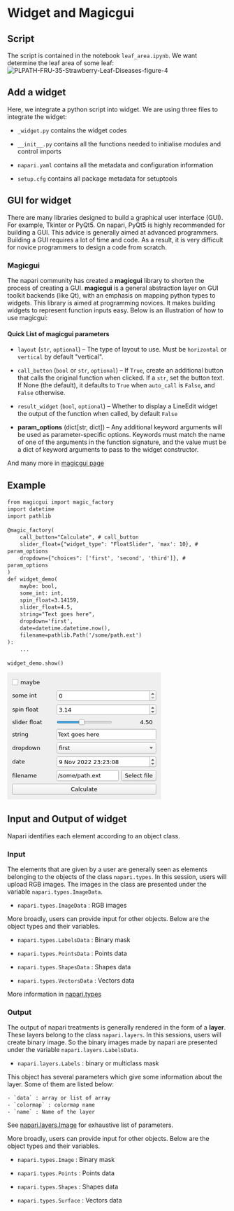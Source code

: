# Widget and Magicgui

## Script

The script is contained in the notebook `leaf_area.ipynb`. We want determine the leaf area of some leaf:
![PLPATH-FRU-35-Strawberry-Leaf-Diseases-figure-4](https://github.com/hereariim/IPPN_napari/assets/93375163/f8833fb2-9b1e-4518-83f3-db23eafd5dac)

## Add a widget

Here, we integrate a python script into widget. We are using three files to integrate the widget:

- `_widget.py` contains the widget codes

- `__init__.py` contains all the functions needed to initialise modules and control imports

- `napari.yaml` contains all the metadata and configuration information

- `setup.cfg` contains all package metadata for setuptools

## GUI for widget

There are many libraries designed to build a graphical user interface (GUI). For example, Tkinter or PyQt5. On napari, PyQt5 is highly recommended for building a GUI. This advice is generally aimed at advanced programmers. Building a GUI requires a lot of time and code. As a result, it is very difficult for novice programmers to design a code from scratch.

### Magicgui

The napari community has created a **magicgui** library to shorten the process of creating a GUI. **magicgui** is a general abstraction layer on GUI toolkit backends (like Qt), with an emphasis on mapping python types to widgets. This library is aimed at programming novices. It makes building widgets to represent function inputs easy. Below is an illustration of how to use magicgui:

#### Quick List of magicgui parameters

- `layout` (`str`, `optional`) – The type of layout to use. Must be `horizontal` or `vertical` by default "vertical".

- `call_button` (`bool` or `str`, `optional`) – If `True`, create an additional button that calls the original function when clicked. If a `str`, set the button text. If None (the default), it defaults to `True` when `auto_call` is `False`, and `False` otherwise.

- `result_widget` (`bool`, `optional`) – Whether to display a LineEdit widget the output of the function when called, by default `False`

- **param_options** (dict[str, dict]) – Any additional keyword arguments will be used as parameter-specific options. Keywords must match the name of one of the arguments in the function signature, and the value must be a dict of keyword arguments to pass to the widget constructor.

And many more in [magicgui page](https://pyapp-kit.github.io/magicgui/api/magic_factory/)

## Example

```
from magicgui import magic_factory
import datetime
import pathlib

@magic_factory(
    call_button="Calculate", # call_button
    slider_float={"widget_type": "FloatSlider", 'max': 10}, # param_options
    dropdown={"choices": ['first', 'second', 'third']}, # param_options
)
def widget_demo(
    maybe: bool,
    some_int: int,
    spin_float=3.14159,
    slider_float=4.5,
    string="Text goes here",
    dropdown='first',
    date=datetime.datetime.now(),
    filename=pathlib.Path('/some/path.ext')
):
    ...

widget_demo.show()
```

![Alt text](credit-image/7586a2670f0eb26111339c8f0fe6f8c4651ee9a9f444584181967deeb4301c80.png)

## Input and Output of widget

Napari identifies each element according to an object class.

### Input

The elements that are given by a user are generally seen as elements belonging to the objects of the class `napari.types`. In this session, users will upload RGB images. The images in the class are presented under the variable `napari.types.ImageData`.

- `napari.types.ImageData` : RGB images

More broadly, users can provide input for other objects. Below are the object types and their variables.

- `napari.types.LabelsData` : Binary mask

- `napari.types.PointsData` : Points data

- `napari.types.ShapesData` : Shapes data

- `napari.types.VectorsData` : Vectors data

More information in [napari.types](https://napari.org/stable/api/napari.types.html)

### Output

The output of napari treatments is generally rendered in the form of a **layer**. These layers belong to the class `napari.layers`. In this sessions, users will create binary image. So the binary images made by napari are presented under the variable `napari.layers.LabelsData`.

- `napari.layers.Labels` : binary or multiclass mask

This object has several parameters which give some information about the layer. Some of them are listed below:

    - `data` : array or list of array
    - `colormap` : colormap name
    - `name` : Name of the layer

See [napari.layers.Image](https://napari.org/stable/api/napari.layers.Image.html#napari.layers.Image) for exhaustive list of parameters.

More broadly, users can provide input for other objects. Below are the object types and their variables.

- `napari.types.Image` : Binary mask

- `napari.types.Points` : Points data

- `napari.types.Shapes` : Shapes data

- `napari.types.Surface` : Vectors data
